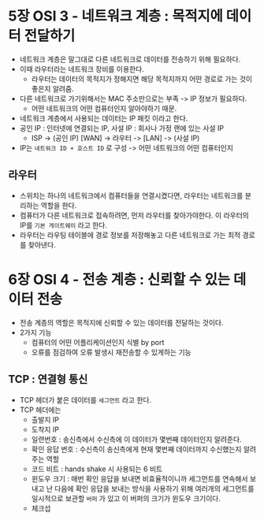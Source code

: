 # 5장 OSI 3 - 네트워크 계층 : 목적지에 데이터 전달하기
 * 네트워크 계층은 말그대로 다른 네트워크로 데이터를 전송하기 위해 필요하다.
 * 이때 라우터라는 네트워크 장비를 이용한다.
    * 라우터는 데이터의 목적지가 정해지면 해당 목적지까지 어떤 경로로 가는 것이 좋은지 알려줌.
 * 다른 네트워크로 가기위해서는 MAC 주소만으로는 부족 -> IP 정보가 필요하다.
    * 어떤 네트워크의 어떤 컴퓨터인지 알아야하기 때문.
 * 네트워크 계층에서 사용되는 데이터는 IP 패킷 이라고 한다.
 * 공인 IP : 인터넷에 연결되는 IP, 사설 IP : 회사나 가정 랜에 있는 사설 IP
    * ISP -> (공인 IP) [WAN] -> 라우터 -> [LAN] -> (사설 IP)
 * IP는 `네트워크 ID + 호스트 ID` 로 구성 -> 어떤 네트워크의 어떤 컴퓨터인지

## 라우터
 * 스위치는 하나의 네트워크에서 컴퓨터들을 연결시켰다면, 라우터는 네트워크를 분리하는 역할을 한다.
 * 컴퓨터가 다른 네트워크로 접속하려면, 먼저 라우터를 찾아가야한다. 이 라우터의 IP를 `기본 게이트웨이` 라고 한다.
 * 라우터는 라우팅 테이블에 경로 정보를 저장해놓고 다른 네트워크로 가는 최적 경로를 찾아낸다.

# 6장 OSI 4 - 전송 계층 : 신뢰할 수 있는 데이터 전송
 * 전송 계층의 역할은 목적지에 신뢰할 수 있는 데이터를 전달하는 것이다.
 * 2가지 기능
    * 컴퓨터의 어떤 어플리케이션인지 식별 by port
    * 오류를 점검하여 오류 발생시 재전송할 수 있게하는 기능

## TCP : 연결형 통신
 * TCP 헤더가 붙은 데이터를 `세그먼트` 라고 한다.
 * TCP 헤더에는
    * 출발지 IP
    * 도착지 IP
    * 일련번호 : 송신측에서 수신측에 이 데이터가 몇번째 데이터인지 알려준다.
    * 확인 응답 번호 : 수신측이 송신측에게 현재 몇번째 데이터까지 수신했는지 알려주는 역할
    * 코드 비트 : hands shake 시 사용되는 6 비트
    * 윈도우 크기 : 매번 확인 응답을 보내면 비효율적이니까 세그먼트를 연속해서 보내고 난 다음에 확인 응답을 보내는 방식을 사용하기 위해 여러개의 세그먼트를 일시적으로 보관할 `버퍼` 가 있고 이 버퍼의 크기가 윈도우 크기이다.
    * 체크섭